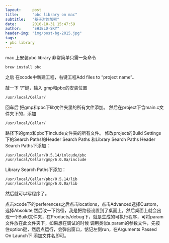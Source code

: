 ```yaml
---
layout:     post
title:      "pbc library on mac"
subtitle:   "基于对的加密"
date:       2016-10-31 15:47:59
author:     "SHIELD-SKY"
header-img: "img/post-bg-2015.jpg"
tags:
- pbc library
---
```


mac 上安装pbc library 非常简单只需一条命令

```
brew install pbc
```

之后 在xcode中新建工程，右键工程Add files to “project name”.. 

敲一下 “/”键，输入 gmp和pbc的安装位置

```
/usr/local/Cellar/
```

回车后 把gmp和pbc下lib文件夹里的所有文件添加。 
然后在project下含main.c文件夹下的，添加

```
/usr/local/Cellar/
```

路径下的gmp和pbc下include文件夹的所有文件。
修改project的Build Settings下的Search Paths的Header Search Paths 和Library Search Paths 
Header Search Paths下添加：

```
/usr/local/Cellar/0.5.14/inlcude/pbc
/usr/local/Cellar/gmp/6.0.0a/include
```

Library Search Paths下添加：

```
/usr/local/Cellar/pbc/0.5.14/lib
/usr/local/Cellar/gmp/6.0.0a/lib
```

然后就可以写程序了。

点击xcode下的perferences之后点击locations，点击Advanced选择Custom，选择Absolute,然后改一下路径，我是把路径设置到了桌面上，然后桌面上就会出现一个Build文件夹，在Products/debug下，就是生成的可执行程序，可将param文件放在此文件夹下，如果想在调试的时候 调用类似a.param的参数文件，先按住option键，然后点运行，会弹出窗口，惦记左侧run，在Arguments Passed On Launch下 添加文件名即可。